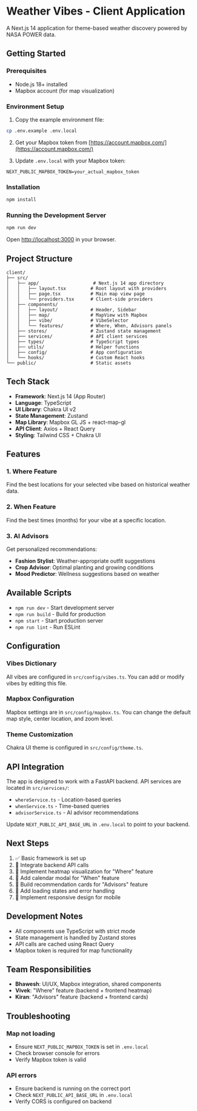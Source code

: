 # Weather Vibes - Client Application

A Next.js 14 application for theme-based weather discovery powered by NASA POWER data.

## Getting Started

### Prerequisites

- Node.js 18+ installed
- Mapbox account (for map visualization)

### Environment Setup

1. Copy the example environment file:
```bash
cp .env.example .env.local
```

2. Get your Mapbox token from [https://account.mapbox.com/](https://account.mapbox.com/)

3. Update `.env.local` with your Mapbox token:
```
NEXT_PUBLIC_MAPBOX_TOKEN=your_actual_mapbox_token
```

### Installation

```bash
npm install
```

### Running the Development Server

```bash
npm run dev
```

Open [http://localhost:3000](http://localhost:3000) in your browser.

## Project Structure

```
client/
├── src/
│   ├── app/                    # Next.js 14 app directory
│   │   ├── layout.tsx         # Root layout with providers
│   │   ├── page.tsx           # Main map view page
│   │   └── providers.tsx      # Client-side providers
│   ├── components/
│   │   ├── layout/            # Header, Sidebar
│   │   ├── map/               # MapView with Mapbox
│   │   ├── vibe/              # VibeSelector
│   │   └── features/          # Where, When, Advisors panels
│   ├── stores/                # Zustand state management
│   ├── services/              # API client services
│   ├── types/                 # TypeScript types
│   ├── utils/                 # Helper functions
│   ├── config/                # App configuration
│   └── hooks/                 # Custom React hooks
└── public/                    # Static assets
```

## Tech Stack

- **Framework**: Next.js 14 (App Router)
- **Language**: TypeScript
- **UI Library**: Chakra UI v2
- **State Management**: Zustand
- **Map Library**: Mapbox GL JS + react-map-gl
- **API Client**: Axios + React Query
- **Styling**: Tailwind CSS + Chakra UI

## Features

### 1. Where Feature
Find the best locations for your selected vibe based on historical weather data.

### 2. When Feature
Find the best times (months) for your vibe at a specific location.

### 3. AI Advisors
Get personalized recommendations:
- **Fashion Stylist**: Weather-appropriate outfit suggestions
- **Crop Advisor**: Optimal planting and growing conditions
- **Mood Predictor**: Wellness suggestions based on weather

## Available Scripts

- `npm run dev` - Start development server
- `npm run build` - Build for production
- `npm start` - Start production server
- `npm run lint` - Run ESLint

## Configuration

### Vibes Dictionary

All vibes are configured in `src/config/vibes.ts`. You can add or modify vibes by editing this file.

### Mapbox Configuration

Mapbox settings are in `src/config/mapbox.ts`. You can change the default map style, center location, and zoom level.

### Theme Customization

Chakra UI theme is configured in `src/config/theme.ts`.

## API Integration

The app is designed to work with a FastAPI backend. API services are located in `src/services/`:

- `whereService.ts` - Location-based queries
- `whenService.ts` - Time-based queries
- `advisorService.ts` - AI advisor recommendations

Update `NEXT_PUBLIC_API_BASE_URL` in `.env.local` to point to your backend.

## Next Steps

1. ✅ Basic framework is set up
2. 🚧 Integrate backend API calls
3. 🚧 Implement heatmap visualization for "Where" feature
4. 🚧 Add calendar modal for "When" feature
5. 🚧 Build recommendation cards for "Advisors" feature
6. 🚧 Add loading states and error handling
7. 🚧 Implement responsive design for mobile

## Development Notes

- All components use TypeScript with strict mode
- State management is handled by Zustand stores
- API calls are cached using React Query
- Mapbox token is required for map functionality

## Team Responsibilities

- **Bhawesh**: UI/UX, Mapbox integration, shared components
- **Vivek**: "Where" feature (backend + frontend heatmap)
- **Kiran**: "Advisors" feature (backend + frontend cards)

## Troubleshooting

### Map not loading
- Ensure `NEXT_PUBLIC_MAPBOX_TOKEN` is set in `.env.local`
- Check browser console for errors
- Verify Mapbox token is valid

### API errors
- Ensure backend is running on the correct port
- Check `NEXT_PUBLIC_API_BASE_URL` in `.env.local`
- Verify CORS is configured on backend
